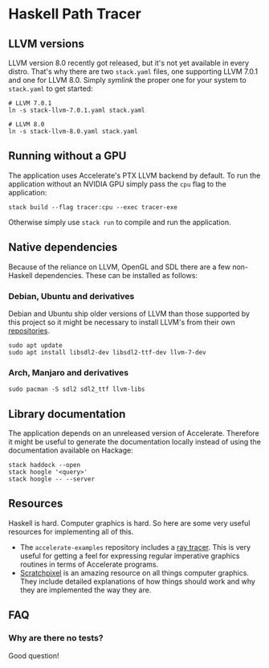 # Haskell Path Tracer

## LLVM versions

LLVM version 8.0 recently got released, but it's not yet available in every
distro. That's why there are two `stack.yaml` files, one supporting LLVM 7.0.1
and one for LLVM 8.0. Simply _symlink_ the proper one for your system to
`stack.yaml` to get started:

```shell
# LLVM 7.0.1
ln -s stack-llvm-7.0.1.yaml stack.yaml

# LLVM 8.0
ln -s stack-llvm-8.0.yaml stack.yaml
```

## Running without a GPU

The application uses Accelerate's PTX LLVM backend by default. To run the
application without an NVIDIA GPU simply pass the `cpu` flag to the application:

```shell
stack build --flag tracer:cpu --exec tracer-exe
```

Otherwise simply use `stack run` to compile and run the application.

## Native dependencies

Because of the reliance on LLVM, OpenGL and SDL there are a few non-Haskell
dependencies. These can be installed as follows:

### Debian, Ubuntu and derivatives

Debian and Ubuntu ship older versions of LLVM than those supported by this
project so it might be necessary to install LLVM's from their own
[repositories](https://apt.llvm.org/).

```shell
sudo apt update
sudo apt install libsdl2-dev libsdl2-ttf-dev llvm-7-dev
```

### Arch, Manjaro and derivatives

```shell
sudo pacman -S sdl2 sdl2_ttf llvm-libs
```

## Library documentation

The application depends on an unreleased version of Accelerate. Therefore it
might be useful to generate the documentation locally instead of using the
documentation available on Hackage:

```shell
stack haddock --open
stack hoogle '<query>'
stack hoogle -- --server
```

## Resources

Haskell is hard. Computer graphics is hard. So here are some very useful
resources for implementing all of this.

- The `accelerate-examples` repository includes a [ray
  tracer](https://github.com/AccelerateHS/accelerate-examples/tree/master/examples/ray).
  This is very useful for getting a feel for expressing regular imperative
  graphics routines in terms of Accelerate programs.
- [Scratchpixel](https://www.scratchapixel.com/) is an amazing resource on all
  things computer graphics. They include detailed explanations of how things
  should work and why they are implemented the way they are.

## FAQ

### Why are there no tests?

Good question!
